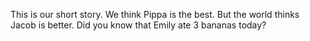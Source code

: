 This is our short story.
We think Pippa is the best. But the world thinks Jacob is better.
Did you know that Emily ate 3 bananas today?